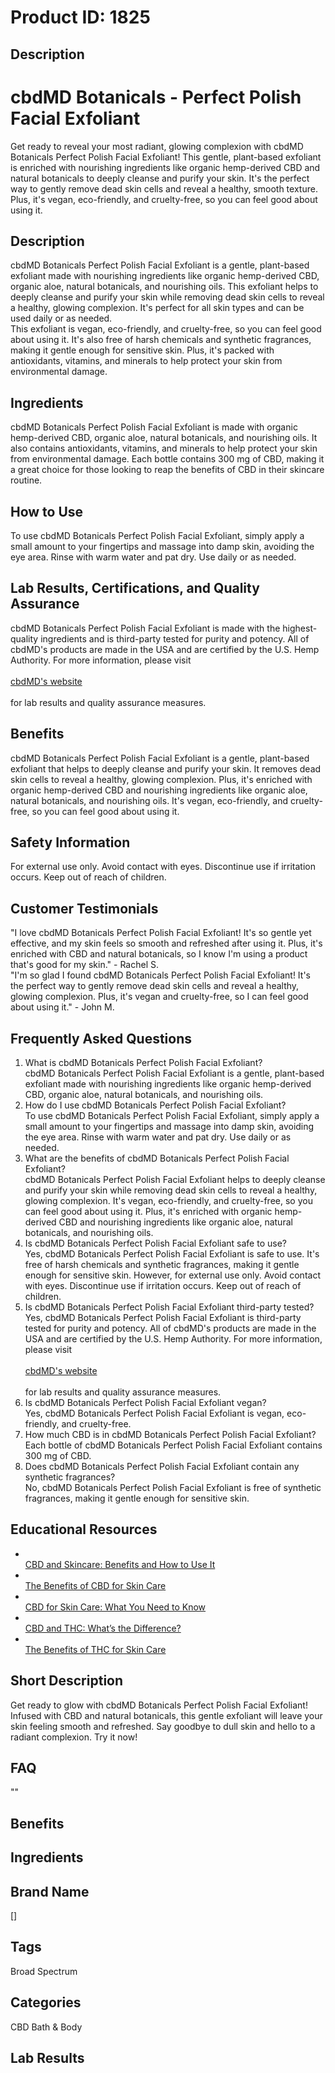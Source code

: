 # Product ID: 1825
## Description
<h1>
 cbdMD Botanicals - Perfect Polish Facial Exfoliant<br />
</h1>
<p>
 Get ready to reveal your most radiant, glowing complexion with cbdMD Botanicals Perfect Polish Facial Exfoliant! This gentle, plant-based exfoliant is enriched with nourishing ingredients like organic hemp-derived CBD and natural botanicals to deeply cleanse and purify your skin. It's the perfect way to gently remove dead skin cells and reveal a healthy, smooth texture. Plus, it's vegan, eco-friendly, and cruelty-free, so you can feel good about using it.
</p>
<h2>
 Description<br />
</h2>
<p>
 cbdMD Botanicals Perfect Polish Facial Exfoliant is a gentle, plant-based exfoliant made with nourishing ingredients like organic hemp-derived CBD, organic aloe, natural botanicals, and nourishing oils. This exfoliant helps to deeply cleanse and purify your skin while removing dead skin cells to reveal a healthy, glowing complexion. It's perfect for all skin types and can be used daily or as needed.<br />
This exfoliant is vegan, eco-friendly, and cruelty-free, so you can feel good about using it. It's also free of harsh chemicals and synthetic fragrances, making it gentle enough for sensitive skin. Plus, it's packed with antioxidants, vitamins, and minerals to help protect your skin from environmental damage.
</p>
<h2>
 Ingredients<br />
</h2>
<p>
 cbdMD Botanicals Perfect Polish Facial Exfoliant is made with organic hemp-derived CBD, organic aloe, natural botanicals, and nourishing oils. It also contains antioxidants, vitamins, and minerals to help protect your skin from environmental damage. Each bottle contains 300 mg of CBD, making it a great choice for those looking to reap the benefits of CBD in their skincare routine.
</p>
<h2>
 How to Use<br />
</h2>
<p>
 To use cbdMD Botanicals Perfect Polish Facial Exfoliant, simply apply a small amount to your fingertips and massage into damp skin, avoiding the eye area. Rinse with warm water and pat dry. Use daily or as needed.
</p>
<h2>
 Lab Results, Certifications, and Quality Assurance<br />
</h2>
<p>
 cbdMD Botanicals Perfect Polish Facial Exfoliant is made with the highest-quality ingredients and is third-party tested for purity and potency. All of cbdMD's products are made in the USA and are certified by the U.S. Hemp Authority. For more information, please visit<br />
 <a href="https://www.cbdmd.com/lab-results"><br />
  cbdMD's website<br />
 </a><br />
 for lab results and quality assurance measures.
</p>
<h2>
 Benefits<br />
</h2>
<p>
 cbdMD Botanicals Perfect Polish Facial Exfoliant is a gentle, plant-based exfoliant that helps to deeply cleanse and purify your skin. It removes dead skin cells to reveal a healthy, glowing complexion. Plus, it's enriched with organic hemp-derived CBD and nourishing ingredients like organic aloe, natural botanicals, and nourishing oils. It's vegan, eco-friendly, and cruelty-free, so you can feel good about using it.
</p>
<h2>
 Safety Information<br />
</h2>
<p>
 For external use only. Avoid contact with eyes. Discontinue use if irritation occurs. Keep out of reach of children.
</p>
<h2>
 Customer Testimonials<br />
</h2>
<p>
 "I love cbdMD Botanicals Perfect Polish Facial Exfoliant! It's so gentle yet effective, and my skin feels so smooth and refreshed after using it. Plus, it's enriched with CBD and natural botanicals, so I know I'm using a product that's good for my skin." - Rachel S.<br />
"I'm so glad I found cbdMD Botanicals Perfect Polish Facial Exfoliant! It's the perfect way to gently remove dead skin cells and reveal a healthy, glowing complexion. Plus, it's vegan and cruelty-free, so I can feel good about using it." - John M.
</p>
<h2>
 Frequently Asked Questions<br />
</h2>
<ol>
<li>
  What is cbdMD Botanicals Perfect Polish Facial Exfoliant?<br />
cbdMD Botanicals Perfect Polish Facial Exfoliant is a gentle, plant-based exfoliant made with nourishing ingredients like organic hemp-derived CBD, organic aloe, natural botanicals, and nourishing oils.
 </li>
<li>
  How do I use cbdMD Botanicals Perfect Polish Facial Exfoliant?<br />
To use cbdMD Botanicals Perfect Polish Facial Exfoliant, simply apply a small amount to your fingertips and massage into damp skin, avoiding the eye area. Rinse with warm water and pat dry. Use daily or as needed.
 </li>
<li>
  What are the benefits of cbdMD Botanicals Perfect Polish Facial Exfoliant?<br />
cbdMD Botanicals Perfect Polish Facial Exfoliant helps to deeply cleanse and purify your skin while removing dead skin cells to reveal a healthy, glowing complexion. It's vegan, eco-friendly, and cruelty-free, so you can feel good about using it. Plus, it's enriched with organic hemp-derived CBD and nourishing ingredients like organic aloe, natural botanicals, and nourishing oils.
 </li>
<li>
  Is cbdMD Botanicals Perfect Polish Facial Exfoliant safe to use?<br />
Yes, cbdMD Botanicals Perfect Polish Facial Exfoliant is safe to use. It's free of harsh chemicals and synthetic fragrances, making it gentle enough for sensitive skin. However, for external use only. Avoid contact with eyes. Discontinue use if irritation occurs. Keep out of reach of children.
 </li>
<li>
  Is cbdMD Botanicals Perfect Polish Facial Exfoliant third-party tested?<br />
Yes, cbdMD Botanicals Perfect Polish Facial Exfoliant is third-party tested for purity and potency. All of cbdMD's products are made in the USA and are certified by the U.S. Hemp Authority. For more information, please visit<br />
  <a href="https://www.cbdmd.com/lab-results"><br />
   cbdMD's website<br />
  </a><br />
  for lab results and quality assurance measures.
 </li>
<li>
  Is cbdMD Botanicals Perfect Polish Facial Exfoliant vegan?<br />
Yes, cbdMD Botanicals Perfect Polish Facial Exfoliant is vegan, eco-friendly, and cruelty-free.
 </li>
<li>
  How much CBD is in cbdMD Botanicals Perfect Polish Facial Exfoliant?<br />
Each bottle of cbdMD Botanicals Perfect Polish Facial Exfoliant contains 300 mg of CBD.
 </li>
<li>
  Does cbdMD Botanicals Perfect Polish Facial Exfoliant contain any synthetic fragrances?<br />
No, cbdMD Botanicals Perfect Polish Facial Exfoliant is free of synthetic fragrances, making it gentle enough for sensitive skin.
 </li>
</ol>
<h2>
 Educational Resources<br />
</h2>
<ul>
<li>
  <a href="https://www.cbdmd.com/blog/cbd-skincare-benefits-how-to-use-it"><br />
   CBD and Skincare: Benefits and How to Use It<br />
  </a>
 </li>
<li>
  <a href="https://www.healthline.com/health/cbd-skin-care"><br />
   The Benefits of CBD for Skin Care<br />
  </a>
 </li>
<li>
  <a href="https://www.verywellhealth.com/cbd-for-skin-care-5098183"><br />
   CBD for Skin Care: What You Need to Know<br />
  </a>
 </li>
<li>
  <a href="https://www.leafly.com/news/cannabis-101/cbd-vs-thc"><br />
   CBD and THC: What’s the Difference?<br />
  </a>
 </li>
<li>
  <a href="https://www.projectcbd.org/medicine/benefits-thc-skin-care"><br />
   The Benefits of THC for Skin Care<br />
  </a>
 </li>
</ul>

## Short Description
<p>Get ready to glow with cbdMD Botanicals Perfect Polish Facial Exfoliant! Infused with CBD and natural botanicals, this gentle exfoliant will leave your skin feeling smooth and refreshed. Say goodbye to dull skin and hello to a radiant complexion. Try it now!</p>

## FAQ
""
## Benefits

## Ingredients

## Brand Name
[]
## Tags
Broad Spectrum
## Categories
CBD Bath &amp; Body
## Lab Results


